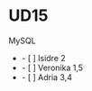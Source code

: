 # UD15
MySQL
<ul>
  <li>- [ ] Isidre 2</li>
  <li>- [ ] Veronika 1,5</li>
  <li>- [ ] Adria 3,4</li>
</ul>
